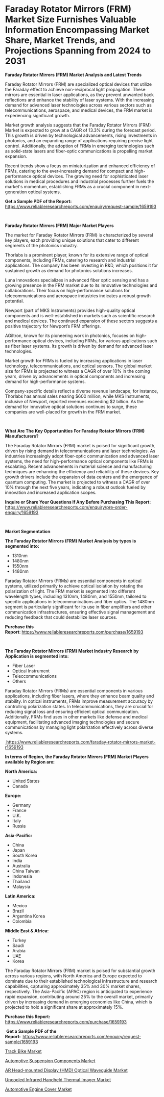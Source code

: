 <p><h1>Faraday Rotator Mirrors (FRM) Market Size Furnishes Valuable Information Encompassing Market Share, Market Trends, and Projections Spanning from 2024 to 2031</h1></p><p><strong>Faraday Rotator Mirrors (FRM) Market Analysis and Latest Trends</strong></p>
<p><p>Faraday Rotator Mirrors (FRM) are specialized optical devices that utilize the Faraday effect to achieve non-reciprocal light propagation. These mirrors are essential in laser applications, as they prevent unwanted back reflections and enhance the stability of laser systems. With the increasing demand for advanced laser technologies across various sectors such as telecommunications, aerospace, and medical devices, the FRM market is experiencing significant growth.</p><p>Market growth analysis suggests that the Faraday Rotator Mirrors (FRM) Market is expected to grow at a CAGR of 13.3% during the forecast period. This growth is driven by technological advancements, rising investments in photonics, and an expanding range of applications requiring precise light control. Additionally, the adoption of FRMs in emerging technologies such as solid-state lasers and fiber-optic communications is propelling market expansion.</p><p>Recent trends show a focus on miniaturization and enhanced efficiency of FRMs, catering to the ever-increasing demand for compact and high-performance optical devices. The growing need for sophisticated laser solutions in medical procedures and industrial processes further fuels the market's momentum, establishing FRMs as a crucial component in next-generation optical systems.</p></p>
<p><strong>Get a Sample PDF of the Report:&nbsp;</strong> <a href="https://www.reliableresearchreports.com/enquiry/request-sample/1659193?utm_campaign=31&utm_medium=2&utm_source=Github&utm_content=ia&utm_term=09122024&utm_id=faraday-rotator-mirrors-frm">https://www.reliableresearchreports.com/enquiry/request-sample/1659193</a></p>
<p>&nbsp;</p>
<p><strong>Faraday Rotator Mirrors (FRM) Major Market Players</strong></p>
<p><p>The market for Faraday Rotator Mirrors (FRM) is characterized by several key players, each providing unique solutions that cater to different segments of the photonics industry. </p><p>Thorlabs is a prominent player, known for its extensive range of optical components, including FRMs, catering to research and industrial applications. The company has been investing in R&D, which positions it for sustained growth as demand for photonics solutions increases.</p><p>Luna Innovations specializes in advanced fiber optic sensing and has a growing presence in the FRM market due to its innovative technologies and collaborations. Their focus on high-performance solutions for telecommunications and aerospace industries indicates a robust growth potential.</p><p>Newport (part of MKS Instruments) provides high-quality optical components and is well-established in markets such as scientific research and medical devices. The continued expansion of these sectors suggests a positive trajectory for Newport’s FRM offerings.</p><p>AGiltron, known for its pioneering work in photonics, focuses on high-performance optical devices, including FRMs, for various applications such as fiber laser systems. Its growth is driven by demand for advanced laser technologies.</p><p>Market growth for FRMs is fueled by increasing applications in laser technology, telecommunications, and optical sensors. The global market size for FRMs is projected to witness a CAGR of over 10% in the coming years, driven by advancements in optical components and increasing demand for high-performance systems.</p><p>Company-specific details reflect a diverse revenue landscape; for instance, Thorlabs has annual sales nearing $600 million, while MKS Instruments, inclusive of Newport, reported revenues exceeding $2 billion. As the demand for innovative optical solutions continues to surge, these companies are well-placed for growth in the FRM market.</p></p>
<p>&nbsp;</p>
<p><strong>What Are The Key Opportunities For Faraday Rotator Mirrors (FRM) Manufacturers?</strong></p>
<p><p>The Faraday Rotator Mirrors (FRM) market is poised for significant growth, driven by rising demand in telecommunications and laser technologies. As industries increasingly adopt fiber-optic communication and advanced laser systems, the need for high-performance optical components like FRMs is escalating. Recent advancements in material science and manufacturing techniques are enhancing the efficiency and reliability of these devices. Key growth drivers include the expansion of data centers and the emergence of quantum computing. The market is projected to witness a CAGR of over 10% through the next five years, indicating a robust outlook fueled by innovation and increased application scopes.</p></p>
<p><strong>Inquire or Share Your Questions If Any Before Purchasing This Report:</strong> <a href="https://www.reliableresearchreports.com/enquiry/pre-order-enquiry/1659193?utm_campaign=31&utm_medium=2&utm_source=Github&utm_content=ia&utm_term=09122024&utm_id=faraday-rotator-mirrors-frm">https://www.reliableresearchreports.com/enquiry/pre-order-enquiry/1659193</a></p>
<p>&nbsp;</p>
<p><strong>Market Segmentation</strong></p>
<p><strong>The Faraday Rotator Mirrors (FRM) Market Analysis by types is segmented into:</strong></p>
<p><ul><li>1310nm</li><li>1480nm</li><li>1550nm</li><li>1480nm</li></ul></p>
<p><p>Faraday Rotator Mirrors (FRMs) are essential components in optical systems, utilized primarily to achieve optical isolation by rotating the polarization of light. The FRM market is segmented into different wavelength types, including 1310nm, 1480nm, and 1550nm, tailored to specific applications in telecommunications and fiber optics. The 1480nm segment is particularly significant for its use in fiber amplifiers and other communication infrastructures, ensuring effective signal management and reducing feedback that could destabilize laser sources.</p></p>
<p><strong>Purchase this Report:&nbsp;</strong><a href="https://www.reliableresearchreports.com/purchase/1659193?utm_campaign=31&utm_medium=2&utm_source=Github&utm_content=ia&utm_term=09122024&utm_id=faraday-rotator-mirrors-frm">https://www.reliableresearchreports.com/purchase/1659193</a></p>
<p>&nbsp;</p>
<p><strong>The Faraday Rotator Mirrors (FRM) Market Industry Research by Application is segmented into:</strong></p>
<p><ul><li>Fiber Laser</li><li>Optical Instrument</li><li>Teleccommunications</li><li>Others</li></ul></p>
<p><p>Faraday Rotator Mirrors (FRMs) are essential components in various applications, including fiber lasers, where they enhance beam quality and stability. In optical instruments, FRMs improve measurement accuracy by controlling polarization states. In telecommunications, they are crucial for reducing signal loss and ensuring efficient optical communication. Additionally, FRMs find uses in other markets like defense and medical equipment, facilitating advanced imaging technologies and secure communications by managing light polarization effectively across diverse systems.</p></p>
<p><a href="https://www.reliableresearchreports.com/faraday-rotator-mirrors-market-r1659193?utm_campaign=31&utm_medium=2&utm_source=Github&utm_content=ia&utm_term=09122024&utm_id=faraday-rotator-mirrors-frm">&nbsp;https://www.reliableresearchreports.com/faraday-rotator-mirrors-market-r1659193</a></p>
<p><strong>In terms of Region, the Faraday Rotator Mirrors (FRM) Market Players available by Region are:</strong></p>
<p>
    <p> <strong> North America: </strong>
        <ul>
            <li>United States</li>
            <li>Canada</li>
        </ul>
        </p> 
    <p> <strong> Europe: </strong>
        <ul>
            <li>Germany</li>
            <li>France</li>
            <li>U.K.</li>
            <li>Italy</li>
            <li>Russia</li>
        </ul>
        </p> 
    <p> <strong> Asia-Pacific: </strong>
        <ul>
            <li>China</li>
            <li>Japan</li>
            <li>South Korea</li>
            <li>India</li>
            <li>Australia</li>
            <li>China Taiwan</li>
            <li>Indonesia</li>
            <li>Thailand</li>
            <li>Malaysia</li>
        </ul>
        </p> 
    <p> <strong> Latin America: </strong>
        <ul>
            <li>Mexico</li>
            <li>Brazil</li>
            <li>Argentina Korea</li>
            <li>Colombia</li>
        </ul>
        </p> 
    <p> <strong> Middle East & Africa: </strong>
        <ul>
            <li>Turkey</li>
            <li>Saudi</li>
            <li>Arabia</li>
            <li>UAE</li>
            <li>Korea</li>
        </ul>
    </p>
    </p>
<p><p>The Faraday Rotator Mirrors (FRM) market is poised for substantial growth across various regions, with North America and Europe expected to dominate due to their established technological infrastructure and research capabilities, capturing approximately 35% and 30% market shares, respectively. The Asia-Pacific (APAC) region is anticipated to experience rapid expansion, contributing around 25% to the overall market, primarily driven by increasing demand in emerging economies like China, which is projected to hold a significant share at approximately 15%.</p></p>
<p><strong>Purchase this Report: </strong><a href="https://www.reliableresearchreports.com/purchase/1659193?utm_campaign=31&utm_medium=2&utm_source=Github&utm_content=ia&utm_term=09122024&utm_id=faraday-rotator-mirrors-frm">https://www.reliableresearchreports.com/purchase/1659193</a></p>
<p>&nbsp;<strong>Get a Sample PDF of the Report:&nbsp;&nbsp;</strong><a href="https://www.reliableresearchreports.com/enquiry/request-sample/1659193?utm_campaign=31&utm_medium=2&utm_source=Github&utm_content=ia&utm_term=09122024&utm_id=faraday-rotator-mirrors-frm">https://www.reliableresearchreports.com/enquiry/request-sample/1659193</a></p>
<p><strong></strong></p>
<p><p><a href="https://www.linkedin.com/pulse/detailed-examination-track-bike-market-size-projecting-9f3ce?utm_campaign=31&utm_medium=2&utm_source=Github&utm_content=ia&utm_term=09122024&utm_id=faraday-rotator-mirrors-frm">Track Bike Market</a></p><p><a href="https://www.linkedin.com/pulse/in-depth-study-automotive-suspension-components-market-vkvle?utm_campaign=31&utm_medium=2&utm_source=Github&utm_content=ia&utm_term=09122024&utm_id=faraday-rotator-mirrors-frm">Automotive Suspension Components Market</a></p><p><a href="https://github.com/juniordelafrance/Market-Research-Report-List-5/blob/main/ar-head-mounted-display-hmd-optical-waveguide-market.md?utm_campaign=31&utm_medium=2&utm_source=Github&utm_content=ia&utm_term=09122024&utm_id=faraday-rotator-mirrors-frm">AR Head-mounted Display (HMD) Optical Waveguide Market</a></p><p><a href="https://github.com/rahu1506/Market-Research-Report-List-6/blob/main/uncooled-infrared-handheld-thermal-imager-market.md?utm_campaign=31&utm_medium=2&utm_source=Github&utm_content=ia&utm_term=09122024&utm_id=faraday-rotator-mirrors-frm">Uncooled Infrared Handheld Thermal Imager Market</a></p><p><a href="https://www.linkedin.com/pulse/global-automotive-engine-cover-market-analysis-projected-ikede?utm_campaign=31&utm_medium=2&utm_source=Github&utm_content=ia&utm_term=09122024&utm_id=faraday-rotator-mirrors-frm">Automotive Engine Cover Market</a></p></p>